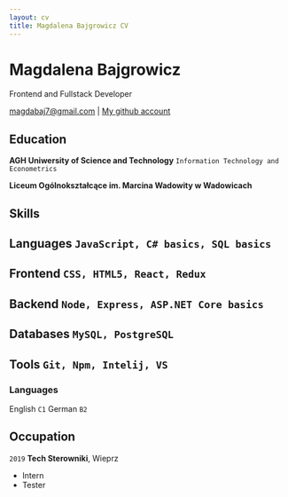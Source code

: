 ```yaml
---
layout: cv
title: Magdalena Bajgrowicz CV
---
```

# Magdalena Bajgrowicz
Frontend and Fullstack Developer

<div id="webaddress">
<a href="https://github.com/magdabaj">magdabaj7@gmail.com</a>
| <a href="http://github.com/magdabaj">My github account</a>
</div>

## Education

__AGH Uniwersity of Science and Technology__
`Information Technology and Econometrics`

__Liceum Ogólnokształcące im. Marcina Wadowity w Wadowicach__

## Skills

## Languages `JavaScript, C# basics, SQL basics`
## Frontend `CSS, HTML5, React, Redux`
## Backend `Node, Express, ASP.NET Core basics`
## Databases `MySQL, PostgreSQL`
## Tools `Git, Npm, Intelij, VS`

### Languages

English `C1`
German `B2`

## Occupation

`2019`
__Tech Sterowniki__, Wieprz

- Intern
- Tester

<!-- ### Footer

Last updated: May 2020 -->


